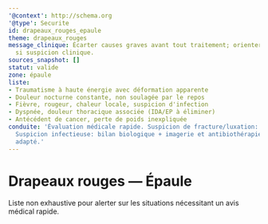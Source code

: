```yaml
---
'@context': http://schema.org
'@type': Securite
id: drapeaux_rouges_epaule
theme: drapeaux_rouges
message_clinique: Écarter causes graves avant tout traitement; orienter rapidement
  si suspicion clinique.
sources_snapshot: []
statut: valide
zone: épaule
liste:
- Traumatisme à haute énergie avec déformation apparente
- Douleur nocturne constante, non soulagée par le repos
- Fièvre, rougeur, chaleur locale, suspicion d'infection
- Dyspnée, douleur thoracique associée (IDA/EP à éliminer)
- Antécédent de cancer, perte de poids inexpliquée
conduite: 'Évaluation médicale rapide. Suspicion de fracture/luxation: radiographie/urgence.
  Suspicion infectieuse: bilan biologique + imagerie et antibiothérapie en milieu
  adapté.'
---
```

# Drapeaux rouges — Épaule

Liste non exhaustive pour alerter sur les situations nécessitant un avis médical rapide.

